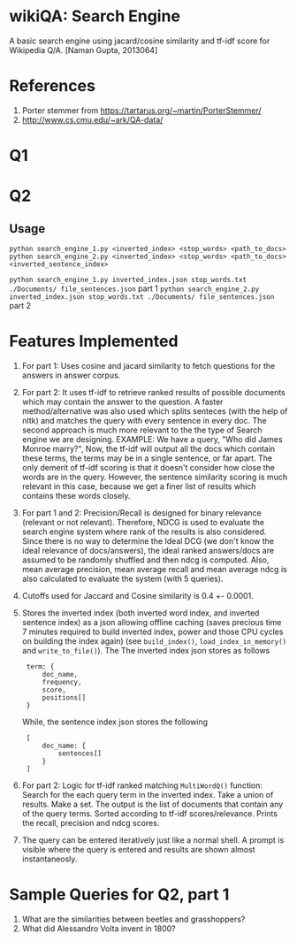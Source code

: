 # wikiQA: Search Engine
A basic search engine using jacard/cosine similarity and tf-idf score for Wikipedia Q/A. 
[Naman Gupta, 2013064]

# References

1. Porter stemmer from https://tartarus.org/~martin/PorterStemmer/
2. http://www.cs.cmu.edu/~ark/QA-data/

# Q1



# Q2

## Usage

`python search_engine_1.py <inverted_index> <stop_words> <path_to_docs>`
`python search_engine_2.py <inverted_index> <stop_words> <path_to_docs> <inverted_sentence_index>`

`python search_engine_1.py inverted_index.json stop_words.txt ./Documents/ file_sentences.json` part 1
`python search_engine_2.py inverted_index.json stop_words.txt ./Documents/ file_sentences.json` part 2

# Features Implemented

1. For part 1: Uses cosine and jacard similarity to fetch questions for the answers in answer corpus.

2. For part 2: It uses tf-idf to retrieve ranked results of possible documents which may contain the answer to the question. A faster method/alternative was also used which splits senteces (with the help of nltk) and matches the query with every sentence in every doc. The second approach is much more relevant to the the type of Search engine we are designing.
	EXAMPLE: We have a query, "Who did James Monroe marry?", Now, the tf-idf will output all the docs which contain these terms, the terms may be in a single sentence, or far apart. The only demerit of tf-idf scoring is that it doesn't consider how close the words are in the query. However, the sentence similarity scoring is much relevant in this case, because we get a finer list of results which contains these words closely.

3. For part 1 and 2: Precision/Recall is designed for binary relevance (relevant or not relevant). Therefore, NDCG is used to evaluate the search engine system where rank of the results is also considered. Since there is no way to determine the Ideal DCG (we don't know the ideal relevance of docs/answers), the ideal ranked answers/docs are assumed to be randomly shuffled and then ndcg is computed. Also, mean average precision, mean average recall and mean average ndcg is also calculated to evaluate the system (with 5 queries).

4. Cutoffs used for Jaccard and Cosine similarity is 0.4 +- 0.0001. 

5. Stores the inverted index (both inverted word index, and inverted sentence index) as a json allowing offline caching (saves precious time 7 minutes required to build inverted index, power and those CPU cycles on building the index again) (see `build_index()`, `load_index_in_memory()` and `write_to_file()`). The 
	The inverted index json stores as follows 
	
		term: {
			doc_name,
			frequency,
			score,
			positions[]
		}
	While, the sentence index json stores the following

		[
			doc_name: {
				sentences[]
			}
		]

6. For part 2: Logic for tf-idf ranked matching `MultiWordQ()` function: Search for the each query term in the inverted index. Take a union of results. Make a set. The output is the list of documents that contain any of the query terms. Sorted according to tf-idf scores/relevance. Prints the recall, precision and ndcg scores.

7. The query can be entered iteratively just like a normal shell. A prompt is visible where the query is entered and results are shown almost instantaneosly.

# Sample Queries for Q2, part 1
1. What are the similarities between beetles and grasshoppers?
2. What did Alessandro Volta invent in 1800?